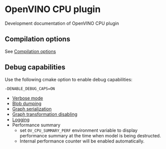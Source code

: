 # OpenVINO CPU plugin
Development documentation of OpenVINO CPU plugin

## Compilation options
See [Compilation options](compilation_options.md)

## Debug capabilities
Use the following cmake option to enable debug capabilities:

`-DENABLE_DEBUG_CAPS=ON`

* [Verbose mode](verbose.md)
* [Blob dumping](blob_dumping.md)
* [Graph serialization](graph_serialization.md)
* [Graph transformation disabling](feature_disabling.md#graph-transformations)
* [Logging](logging.md)
* Performance summary
    * set `OV_CPU_SUMMARY_PERF` environment variable to display performance summary at the time when model is being destructed.
    * Internal performance counter will be enabled automatically. 
